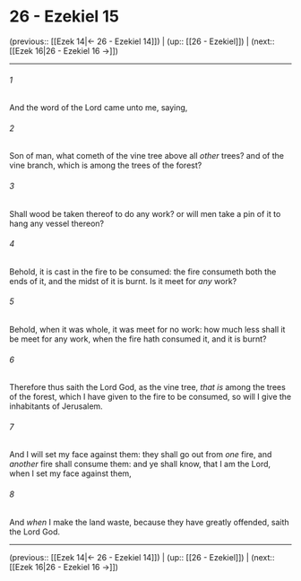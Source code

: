 # 26 - Ezekiel 15

(previous:: [[Ezek 14|← 26 - Ezekiel 14]]) | (up:: [[26 - Ezekiel]]) | (next:: [[Ezek 16|26 - Ezekiel 16 →]])

***


###### 1 
And the word of the Lord came unto me, saying, 

###### 2 
Son of man, what cometh of the vine tree above all _other_ trees? and of the vine branch, which is among the trees of the forest? 

###### 3 
Shall wood be taken thereof to do any work? or will men take a pin of it to hang any vessel thereon? 

###### 4 
Behold, it is cast in the fire to be consumed: the fire consumeth both the ends of it, and the midst of it is burnt. Is it meet for _any_ work? 

###### 5 
Behold, when it was whole, it was meet for no work: how much less shall it be meet for any work, when the fire hath consumed it, and it is burnt? 

###### 6 
Therefore thus saith the Lord God, as the vine tree, _that is_ among the trees of the forest, which I have given to the fire to be consumed, so will I give the inhabitants of Jerusalem. 

###### 7 
And I will set my face against them: they shall go out from _one_ fire, and _another_ fire shall consume them: and ye shall know, that I am the Lord, when I set my face against them, 

###### 8 
And _when_ I make the land waste, because they have greatly offended, saith the Lord God.

***

(previous:: [[Ezek 14|← 26 - Ezekiel 14]]) | (up:: [[26 - Ezekiel]]) | (next:: [[Ezek 16|26 - Ezekiel 16 →]])
